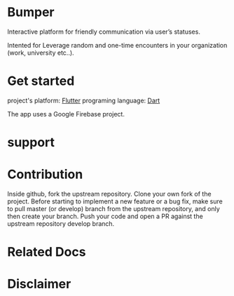 # Bumper
Interactive platform for friendly communication via user’s statuses.

Intented for Leverage random and one-time encounters in your organization (work, university etc..).


# Get started

project's platform: [Flutter](https://flutter.dev/docs/get-started/install) 
programing language: [Dart](https://dart.dev/tutorials/server/get-started)

The app uses a Google Firebase project.

# support


# Contribution

Inside github, fork the upstream repository.
Clone your own fork of the project.
Before starting to implement a new feature or a bug fix, make sure to pull master (or develop) branch from the upstream repository, and only then create your branch.
Push your code and open a PR against the upstream repository develop branch.

# Related Docs



# Disclaimer
